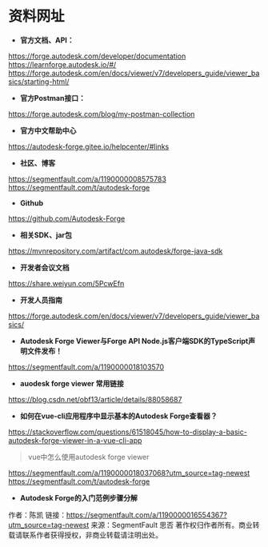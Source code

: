 # 资料网址

* **官方文档、API：**

<https://forge.autodesk.com/developer/documentation>
<https://learnforge.autodesk.io/#/>
<https://forge.autodesk.com/en/docs/viewer/v7/developers_guide/viewer_basics/starting-html/>

* **官方Postman接口：**

<https://forge.autodesk.com/blog/my-postman-collection>

* **官方中文帮助中心**

<https://autodesk-forge.gitee.io/helpcenter/#links>

* **社区、博客**

<https://segmentfault.com/a/1190000008575783>
<https://segmentfault.com/t/autodesk-forge>

* **Github**

<https://github.com/Autodesk-Forge>

* **相关SDK、jar包**

<https://mvnrepository.com/artifact/com.autodesk/forge-java-sdk>

* **开发者会议文档**

<https://share.weiyun.com/5PcwEfn>

* **开发人员指南**

<https://forge.autodesk.com/en/docs/viewer/v7/developers_guide/viewer_basics/>

* **Autodesk Forge Viewer与Forge API Node.js客户端SDK的TypeScript声明文件发布！**

<https://segmentfault.com/a/1190000018103570>

* **auodesk forge viewer 常用链接**

<https://blog.csdn.net/obf13/article/details/88058687>

* **如何在vue-cli应用程序中显示基本的Autodesk Forge查看器？**

<https://stackoverflow.com/questions/61518045/how-to-display-a-basic-autodesk-forge-viewer-in-a-vue-cli-app>

>vue中怎么使用autodesk forge viewer

<https://segmentfault.com/a/1190000018037068?utm_source=tag-newest>
<https://segmentfault.com/t/autodesk-forge>

* **Autodesk Forge的入门范例步骤分解**


作者：陈凯
链接：<https://segmentfault.com/a/1190000016554367?utm_source=tag-newest>
来源：SegmentFault 思否
著作权归作者所有。商业转载请联系作者获得授权，非商业转载请注明出处。
